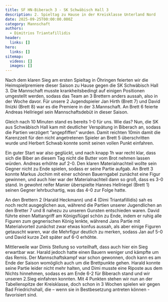 ```yaml
---
title: SF HN-Biberach 3 - SK Schwäbisch Hall 3
description: 2. Spieltag zu Hause in der Kreisklasse Unterland Nord
date: 2025-09-25T00:00:00.000Z
category: Mannschaft
authors:
  - Dimitrios Triantafillidis
header:
  links: []
hero:
  links: []
sitemap:
  videos: []
  images: []
---
```


Nach dem klaren Sieg am ersten Spieltag in Öhringen feierten wir die Heimspielpremiere dieser Saison zu Hause gegen die SK Schwäbisch Hall 3. Die Mannschaft musste krankheitsbedingt auf einigen Positionen umgestellt werden, sodass das Team an 3 Brettern anders aussah, also in der Woche davor. Für unsere 2 Jugendspieler Jan Hirth (Brett 7) und David Ilnizki (Brett 8) war es die Premiere in der 3.Mannschaft. An Brett 6 feierte Andreas Hellriegel sein Mannschaftsdebüt in dieser Saison.

Gleich nach 10 Minuten stand es bereits 1-0 für uns. Wie das? Nun, die SK aus Schwäbisch Hall kam mit deutlicher Verspätung in Biberach an, sodass die Partien verzögert “angepfiffen” wurden. Damit reichten 10min damit die Karenzzeit für den nicht angetretenen Spieler an Brett 5 überschritten wurde und Herbert Schwab konnte somit seinen vollen Punkt einfahren. 

Ein guter Start war also geglückt, und nach knapp 1h war recht klar, dass sich die Biber an diesem Tag nicht die Butter vom Brot nehmen lassen würden. Andreas erhöhte auf 2-0. Den klaren Materialnachteil wollte sein Gegner nicht zu Ende spielen, sodass er seine Partie aufgab. An Brett 3 konnte Markus Jochim mit einer schönen Bauerngabel zunächst eine Figur gewinnen, und auch hier war der Materialnachteil dann so groß, dass es 3-0 stand. In gewohnt reifer Manier überspielte Hannes Hellriegel (Brett 1) seinen Gegner lehrbuchartig, was das 4-0 zur Folge hatte.

An den Brettern 2 (Harald Heckmann) und 4 (Dimi Triantafillidis) sah es noch recht ausgeglichen aus, während die Partien unserer Jugendlichen an den Bretter 7 und 8 nahezu zu unseren Gunsten entschieden waren. David führte einen Mattangriff am Königsflügel schön zu Ende, indem er ruhig alle Figuren zum gegnerischen König lenkte, während Jans Partie mit Materialvorteil zunächst zwar etwas konfus aussah, als aber einige Figuren getauscht waren, war die Mehrfigur deutlich zu merken, sodass Jan auf 5-0 und David kurze Zeit später auf 6-0 erhöhte. 

Mittlerweile war Dimis Stellung so vorteilhaft, dass auch hier ein Sieg erwartbar war. Harald jedoch hatte einen Bauern weniger und kämpfte um das Remis. Der Mannschaftskampf war schon gewonnen, doch kann es am Ende der Saison womöglich auch um die Brettpunkte gehen. Harald konnte seine Partie leider nicht mehr halten, und Dimi musste eine Riposte aus dem Nichts hinnehmen, sodass es am Ende 6-2 für Biberach stand und wir unseren 2.Sieg einfahren konnten. Mit 4 Punkten stehen wir nun an der Tabellenspitze der Kreisklasse, doch schon in 3 Wochen spielen wir gegen Bad Friedrichshall, die – wenn sie in Bestbesetzung antreten können - favorisiert sind.
